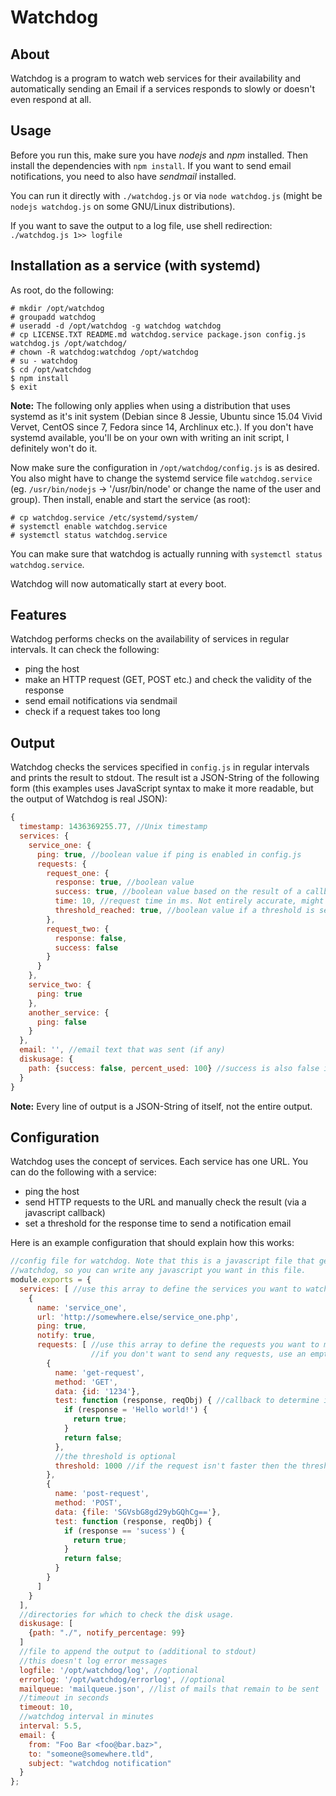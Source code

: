 Watchdog
========

About
-----
Watchdog is a program to watch web services for their availability and automatically sending an Email if a services responds to slowly or doesn't even respond at all.

Usage
-----
Before you run this, make sure you have *nodejs* and *npm* installed. Then install the dependencies with `npm install`. If you want to send email notifications, you need to also have *sendmail* installed.

You can run it directly with `./watchdog.js` or via `node watchdog.js` (might be `nodejs watchdog.js` on some GNU/Linux distributions).

If you want to save the output to a log file, use shell redirection: `./watchdog.js 1>> logfile`

Installation as a service (with systemd)
----------------------------------------

As root, do the following:
```
# mkdir /opt/watchdog
# groupadd watchdog
# useradd -d /opt/watchdog -g watchdog watchdog
# cp LICENSE.TXT README.md watchdog.service package.json config.js watchdog.js /opt/watchdog/
# chown -R watchdog:watchdog /opt/watchdog
# su - watchdog
$ cd /opt/watchdog
$ npm install
$ exit
```

**Note:** The following only applies when using a distribution that uses systemd as it's init system (Debian since 8 Jessie, Ubuntu since 15.04 Vivid Vervet, CentOS since 7, Fedora since 14, Archlinux etc.). If you don't have systemd available, you'll be on your own with writing an init script, I definitely won't do it.

Now make sure the configuration in `/opt/watchdog/config.js` is as desired. You also might have to change the systemd service file `watchdog.service` (eg. `/usr/bin/nodejs` -> '/usr/bin/node' or change the name of the user and group). Then install, enable and start the service (as root):
```
# cp watchdog.service /etc/systemd/system/
# systemctl enable watchdog.service
# systemctl status watchdog.service
```

You can make sure that watchdog is actually running with `systemctl status watchdog.service`.

Watchdog will now automatically start at every boot.

Features
--------
Watchdog performs checks on the availability of services in regular intervals. It can check the following:
* ping the host
* make an HTTP request (GET, POST etc.) and check the validity of the response
* send email notifications via sendmail
* check if a request takes too long

Output
------
Watchdog checks the services specified in `config.js` in regular intervals and prints the result to stdout. The result ist a JSON-String of the following form (this examples uses JavaScript syntax to make it more readable, but the output of Watchdog is real JSON):

```js
{
  timestamp: 1436369255.77, //Unix timestamp
  services: {
    service_one: {
      ping: true, //boolean value if ping is enabled in config.js
      requests: {
        request_one: {
          response: true, //boolean value
          success: true, //boolean value based on the result of a callback defined in config.js
          time: 10, //request time in ms. Not entirely accurate, might be incorrect by a few ms.
          threshold_reached: true, //boolean value if a threshold is set in config.js
        },
        request_two: {
          response: false,
          success: false
        }
      }
    },
    service_two: {
      ping: true
    },
    another_service: {
      ping: false
    }
  },
  email: '', //email text that was sent (if any)
  diskusage: {
    path: {success: false, percent_used: 100} //success is also false if the disk usage couldn't be determined
  }
}
```

**Note:** Every line of output is a JSON-String of itself, not the entire output.

Configuration
-------------
Watchdog uses the concept of services. Each service has one URL. You can do the following with a service:
* ping the host
* send HTTP requests to the URL and manually check the result (via a javascript callback)
* set a threshold for the response time to send a notification email

Here is an example configuration that should explain how this works:
```js
//config file for watchdog. Note that this is a javascript file that gets loaded as a module by
//watchdog, so you can write any javascript you want in this file.
module.exports = {
  services: [ //use this array to define the services you want to watch
    {
      name: 'service_one',
      url: 'http://somewhere.else/service_one.php',
      ping: true,
      notify: true,
      requests: [ //use this array to define the requests you want to make to this service
                  //if you don't want to send any requests, use an empty array
        {
          name: 'get-request',
          method: 'GET',
          data: {id: '1234'},
          test: function (response, reqObj) { //callback to determine if the request was successful
            if (response = 'Hello world!') {
              return true;
            }
            return false;
          },
          //the threshold is optional
          threshold: 1000 //if the request isn't faster then the threshold, a notification is sent
        },
        {
          name: 'post-request',
          method: 'POST',
          data: {file: 'SGVsbG8gd29ybGQhCg=='},
          test: function (response, reqObj) {
            if (response == 'sucess') {
              return true;
            }
            return false;
          }
        }
      ]
    }
  ],
  //directories for which to check the disk usage.
  diskusage: [
    {path: "./", notify_percentage: 99}
  ]
  //file to append the output to (additional to stdout)
  //this doesn't log error messages
  logfile: '/opt/watchdog/log', //optional
  errorlog: '/opt/watchdog/errorlog', //optional
  mailqueue: 'mailqueue.json', //list of mails that remain to be sent
  //timeout in seconds
  timeout: 10,
  //watchdog interval in minutes
  interval: 5.5,
  email: {
    from: "Foo Bar <foo@bar.baz>",
    to: "someone@somewhere.tld",
    subject: "watchdog notification"
  }
};
```
